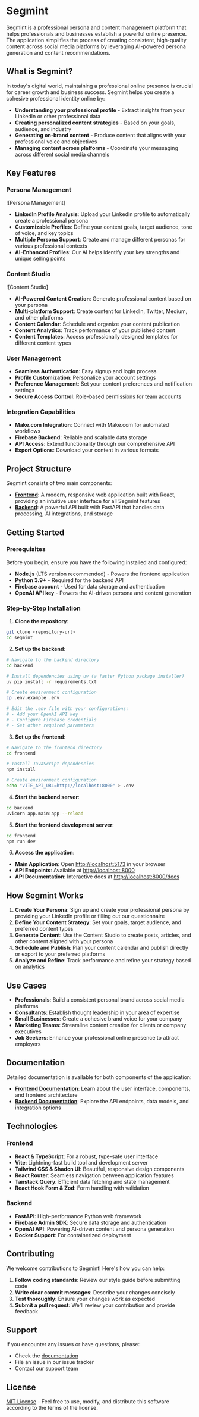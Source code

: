 # Segmint

Segmint is a professional persona and content management platform that helps professionals and businesses establish a powerful online presence. The application simplifies the process of creating consistent, high-quality content across social media platforms by leveraging AI-powered persona generation and content recommendations.

## What is Segmint?

In today's digital world, maintaining a professional online presence is crucial for career growth and business success. Segmint helps you create a cohesive professional identity online by:

- **Understanding your professional profile** - Extract insights from your LinkedIn or other professional data
- **Creating personalized content strategies** - Based on your goals, audience, and industry
- **Generating on-brand content** - Produce content that aligns with your professional voice and objectives
- **Managing content across platforms** - Coordinate your messaging across different social media channels

## Key Features

### Persona Management

![Persona Management]

- **LinkedIn Profile Analysis**: Upload your LinkedIn profile to automatically create a professional persona
- **Customizable Profiles**: Define your content goals, target audience, tone of voice, and key topics
- **Multiple Persona Support**: Create and manage different personas for various professional contexts
- **AI-Enhanced Profiles**: Our AI helps identify your key strengths and unique selling points

### Content Studio

![Content Studio]

- **AI-Powered Content Creation**: Generate professional content based on your persona
- **Multi-platform Support**: Create content for LinkedIn, Twitter, Medium, and other platforms
- **Content Calendar**: Schedule and organize your content publication
- **Content Analytics**: Track performance of your published content
- **Content Templates**: Access professionally designed templates for different content types

### User Management

- **Seamless Authentication**: Easy signup and login process
- **Profile Customization**: Personalize your account settings
- **Preference Management**: Set your content preferences and notification settings
- **Secure Access Control**: Role-based permissions for team accounts

### Integration Capabilities

- **Make.com Integration**: Connect with Make.com for automated workflows
- **Firebase Backend**: Reliable and scalable data storage
- **API Access**: Extend functionality through our comprehensive API
- **Export Options**: Download your content in various formats

## Project Structure

Segmint consists of two main components:

- [**Frontend**](./frontend/README.md): A modern, responsive web application built with React, providing an intuitive user interface for all Segmint features
- [**Backend**](./backend/README.md): A powerful API built with FastAPI that handles data processing, AI integrations, and storage

## Getting Started

### Prerequisites

Before you begin, ensure you have the following installed and configured:

- **Node.js** (LTS version recommended) - Powers the frontend application
- **Python 3.9+** - Required for the backend API
- **Firebase account** - Used for data storage and authentication
- **OpenAI API key** - Powers the AI-driven persona and content generation

### Step-by-Step Installation

1. **Clone the repository**:

```bash
git clone <repository-url>
cd segmint
```

2. **Set up the backend**:

```bash
# Navigate to the backend directory
cd backend

# Install dependencies using uv (a faster Python package installer)
uv pip install -r requirements.txt

# Create environment configuration
cp .env.example .env

# Edit the .env file with your configurations:
# - Add your OpenAI API key
# - Configure Firebase credentials
# - Set other required parameters
```

3. **Set up the frontend**:

```bash
# Navigate to the frontend directory
cd frontend

# Install JavaScript dependencies
npm install

# Create environment configuration
echo "VITE_API_URL=http://localhost:8000" > .env
```

4. **Start the backend server**:

```bash
cd backend
uvicorn app.main:app --reload
```

5. **Start the frontend development server**:

```bash
cd frontend
npm run dev
```

6. **Access the application**:

- **Main Application**: Open [http://localhost:5173](http://localhost:5173) in your browser
- **API Endpoints**: Available at [http://localhost:8000](http://localhost:8000)
- **API Documentation**: Interactive docs at [http://localhost:8000/docs](http://localhost:8000/docs)

## How Segmint Works

1. **Create Your Persona**: Sign up and create your professional persona by providing your LinkedIn profile or filling out our questionnaire
2. **Define Your Content Strategy**: Set your goals, target audience, and preferred content types
3. **Generate Content**: Use the Content Studio to create posts, articles, and other content aligned with your persona
4. **Schedule and Publish**: Plan your content calendar and publish directly or export to your preferred platforms
5. **Analyze and Refine**: Track performance and refine your strategy based on analytics

## Use Cases

- **Professionals**: Build a consistent personal brand across social media platforms
- **Consultants**: Establish thought leadership in your area of expertise
- **Small Businesses**: Create a cohesive brand voice for your company
- **Marketing Teams**: Streamline content creation for clients or company executives
- **Job Seekers**: Enhance your professional online presence to attract employers

## Documentation

Detailed documentation is available for both components of the application:

- [**Frontend Documentation**](./frontend/README.md): Learn about the user interface, components, and frontend architecture
- [**Backend Documentation**](./backend/README.md): Explore the API endpoints, data models, and integration options

## Technologies

### Frontend

- **React & TypeScript**: For a robust, type-safe user interface
- **Vite**: Lightning-fast build tool and development server
- **Tailwind CSS & Shadcn UI**: Beautiful, responsive design components
- **React Router**: Seamless navigation between application features
- **Tanstack Query**: Efficient data fetching and state management
- **React Hook Form & Zod**: Form handling with validation

### Backend

- **FastAPI**: High-performance Python web framework
- **Firebase Admin SDK**: Secure data storage and authentication
- **OpenAI API**: Powering AI-driven content and persona generation
- **Docker Support**: For containerized deployment

## Contributing

We welcome contributions to Segmint! Here's how you can help:

1. **Follow coding standards**: Review our style guide before submitting code
2. **Write clear commit messages**: Describe your changes concisely
3. **Test thoroughly**: Ensure your changes work as expected
4. **Submit a pull request**: We'll review your contribution and provide feedback

## Support

If you encounter any issues or have questions, please:

- Check the [documentation](./backend/README.md)
- File an issue in our issue tracker
- Contact our support team

## License

[MIT License](LICENSE) - Feel free to use, modify, and distribute this software according to the terms of the license.
